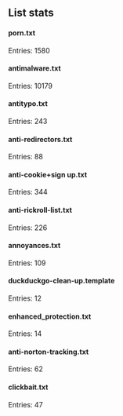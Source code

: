 ## List stats
#### porn.txt
Entries: 1580 <br> 
#### antimalware.txt
Entries: 10179 <br> 
#### antitypo.txt
Entries: 243 <br> 
#### anti-redirectors.txt
Entries: 88 <br> 
#### anti-cookie+sign up.txt
Entries: 344 <br> 
#### anti-rickroll-list.txt
Entries: 226 <br> 
#### annoyances.txt
Entries: 109 <br> 
#### duckduckgo-clean-up.template
Entries: 12 <br> 
#### enhanced_protection.txt
Entries: 14 <br> 
#### anti-norton-tracking.txt
Entries: 62 <br> 
#### clickbait.txt
Entries: 47 <br> 
